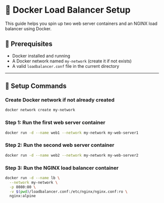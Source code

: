 # 🚀 Docker Load Balancer Setup

This guide helps you spin up two web server containers and an NGINX load balancer using Docker.

## 🔧 Prerequisites

- Docker installed and running
- A Docker network named `my-network` (create it if not exists)
- A valid `loadbalancer.conf` file in the current directory

---

## 🧪 Setup Commands


### Create Docker network if not already created
```bash
docker network create my-network
```
### Step 1: Run the first web server container
```bash
docker run -d --name web1 --network my-network my-web-server1
```
### Step 2: Run the second web server container
```bash
docker run -d --name web2 --network my-network my-web-server2
```
### Step 3: Run the NGINX load balancer container
```bash
docker run -d --name lb \
  --network my-network \
  -p 8080:80 \
  -v $(pwd)/loadbalancer.conf:/etc/nginx/nginx.conf:ro \
  nginx:alpine
```